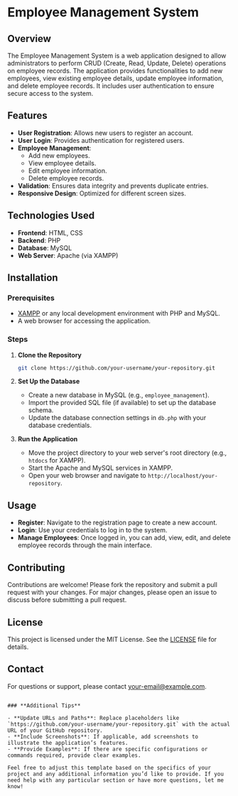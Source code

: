# Employee Management System

## Overview

The Employee Management System is a web application designed to allow administrators to perform CRUD (Create, Read, Update, Delete) operations on employee records. The application provides functionalities to add new employees, view existing employee details, update employee information, and delete employee records. It includes user authentication to ensure secure access to the system.

## Features

- **User Registration**: Allows new users to register an account.
- **User Login**: Provides authentication for registered users.
- **Employee Management**: 
  - Add new employees.
  - View employee details.
  - Edit employee information.
  - Delete employee records.
- **Validation**: Ensures data integrity and prevents duplicate entries.
- **Responsive Design**: Optimized for different screen sizes.

## Technologies Used

- **Frontend**: HTML, CSS
- **Backend**: PHP
- **Database**: MySQL
- **Web Server**: Apache (via XAMPP)

## Installation

### Prerequisites

- [XAMPP](https://www.apachefriends.org/index.html) or any local development environment with PHP and MySQL.
- A web browser for accessing the application.

### Steps

1. **Clone the Repository**

   ```bash
   git clone https://github.com/your-username/your-repository.git

2. **Set Up the Database**

   - Create a new database in MySQL (e.g., `employee_management`).
   - Import the provided SQL file (if available) to set up the database schema.
   - Update the database connection settings in `db.php` with your database credentials.

3. **Run the Application**

   - Move the project directory to your web server's root directory (e.g., `htdocs` for XAMPP).
   - Start the Apache and MySQL services in XAMPP.
   - Open your web browser and navigate to `http://localhost/your-repository`.

## Usage

- **Register**: Navigate to the registration page to create a new account.
- **Login**: Use your credentials to log in to the system.
- **Manage Employees**: Once logged in, you can add, view, edit, and delete employee records through the main interface.

## Contributing

Contributions are welcome! Please fork the repository and submit a pull request with your changes. For major changes, please open an issue to discuss before submitting a pull request.

## License

This project is licensed under the MIT License. See the [LICENSE](LICENSE) file for details.

## Contact

For questions or support, please contact [your-email@example.com](mailto:your-email@example.com).

```

### **Additional Tips**

- **Update URLs and Paths**: Replace placeholders like `https://github.com/your-username/your-repository.git` with the actual URL of your GitHub repository.
- **Include Screenshots**: If applicable, add screenshots to illustrate the application’s features.
- **Provide Examples**: If there are specific configurations or commands required, provide clear examples.

Feel free to adjust this template based on the specifics of your project and any additional information you’d like to provide. If you need help with any particular section or have more questions, let me know!

  
